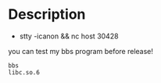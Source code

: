 
# Description

* stty -icanon && nc host 30428

you can test my bbs program before release! 

```
bbs 
libc.so.6
```
